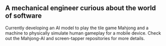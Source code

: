 ## A mechanical engineer curious about the world of software

Currently developing an AI model to play the tile game Mahjong and a machine to physically simulate human gameplay for a mobile device. Check out the Mahjong-AI and screen-tapper repositories for more details.

<!--
**John-Keogh/John-Keogh** is a ✨ _special_ ✨ repository because its `README.md` (this file) appears on your GitHub profile.

Here are some ideas to get you started:

- 🔭 I’m currently working on ...
- 🌱 I’m currently learning ...
- 👯 I’m looking to collaborate on ...
- 🤔 I’m looking for help with ...
- 💬 Ask me about ...
- 📫 How to reach me: ...
- 😄 Pronouns: ...
- ⚡ Fun fact: ...
-->
